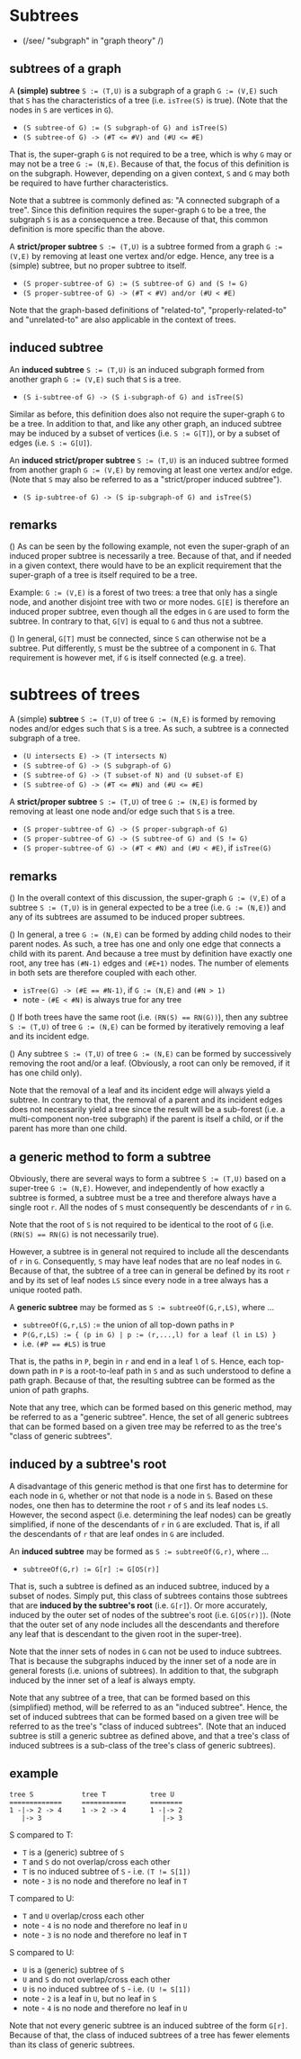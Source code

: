 
<!-- ======================================================================= -->
# Subtrees

* (/see/ "subgraph" in "graph theory" /)

<!-- ======================================================================= -->
## subtrees of a graph

A **(simple) subtree** `S := (T,U)` is a subgraph of a graph `G := (V,E)`
such that `S` has the characteristics of a tree (i.e. `isTree(S)` is true).
(Note that the nodes in `S` are vertices in `G`).

* `(S subtree-of G) := (S subgraph-of G) and isTree(S)`
* `(S subtree-of G) -> (#T <= #V) and (#U <= #E)`

That is, the super-graph `G` is not required to be a tree, which is why `G`
may or may not be a tree `G := (N,E)`. Because of that, the focus of this
definition is on the subgraph. However, depending on a given context, `S`
and `G` may both be required to have further characteristics.

Note that a subtree is commonly defined as: "A connected subgraph of a tree".
Since this definition requires the super-graph `G` to be a tree, the subgraph
`S` is as a consequence a tree. Because of that, this common definition is
more specific than the above.

A **strict/proper subtree** `S := (T,U)` is a subtree formed from a graph
`G := (V,E)` by removing at least one vertex and/or edge. Hence, any tree
is a (simple) subtree, but no proper subtree to itself.

* `(S proper-subtree-of G) := (S subtree-of G) and (S != G)`
* `(S proper-subtree-of G) -> (#T < #V) and/or (#U < #E)`

Note that the graph-based definitions of "related-to", "properly-related-to"
and "unrelated-to" are also applicable in the context of trees.

<!-- ======================================================================= -->
## induced subtree

An **induced subtree** `S := (T,U)` is an induced subgraph formed from another
graph `G := (V,E)` such that `S` is a tree.

* `(S i-subtree-of G) -> (S i-subgraph-of G) and isTree(S)`

Similar as before, this definition does also not require the super-graph `G`
to be a tree. In addition to that, and like any other graph, an induced subtree
may be induced by a subset of vertices (i.e. `S := G[T]`), or by a subset of
edges (i.e. `S := G[U]`).

An **induced strict/proper subtree** `S := (T,U)` is an induced subtree formed
from another graph `G := (V,E)` by removing at least one vertex and/or edge.
(Note that `S` may also be referred to as a "strict/proper induced subtree").

* `(S ip-subtree-of G) -> (S ip-subgraph-of G) and isTree(S)`

<!-- ======================================================================= -->
## remarks

() As can be seen by the following example, not even the super-graph of an
induced proper subtree is necessarily a tree. Because of that, and if needed
in a given context, there would have to be an explicit requirement that the
super-graph of a tree is itself required to be a tree.

Example: `G := (V,E)` is a forest of two trees: a tree that only has a single
node, and another disjoint tree with two or more nodes. `G[E]` is therefore an
induced proper subtree, even though all the edges in `G` are used to form the
subtree. In contrary to that, `G[V]` is equal to `G` and thus not a subtree.

() In general, `G[T]` must be connected, since `S` can otherwise not be a
subtree. Put differently, `S` must be the subtree of a component in `G`.
That requirement is however met, if `G` is itself connected (e.g. a tree).

<!-- ======================================================================= -->
# subtrees of trees

A (simple) **subtree** `S := (T,U)` of tree `G := (N,E)` is formed by removing
nodes and/or edges such that `S` is a tree. As such, a subtree is a connected
subgraph of a tree.

* `(U intersects E) -> (T intersects N)`
* `(S subtree-of G) -> (S subgraph-of G)`
* `(S subtree-of G) -> (T subset-of N) and (U subset-of E)`
* `(S subtree-of G) -> (#T <= #N) and (#U <= #E)`

A **strict/proper subtree** `S := (T,U)` of tree `G := (N,E)` is formed by
removing at least one node and/or edge such that `S` is a tree.

* `(S proper-subtree-of G) -> (S proper-subgraph-of G)`
* `(S proper-subtree-of G) -> (S subtree-of G) and (S != G)`
* `(S proper-subtree-of G) -> (#T < #N) and (#U < #E)`, if `isTree(G)`

<!-- ======================================================================= -->
## remarks

() In the overall context of this discussion, the super-graph `G := (V,E)` of
a subtree `S := (T,U)` is in general expected to be a tree (i.e. `G := (N,E)`)
and any of its subtrees are assumed to be induced proper subtrees.

() In general, a tree `G := (N,E)` can be formed by adding child nodes to their
parent nodes. As such, a tree has one and only one edge that connects a child
with its parent. And because a tree must by definition have exactly one root,
any tree has `(#N-1)` edges and `(#E+1)` nodes. The number of elements in both
sets are therefore coupled with each other.

* `isTree(G) -> (#E == #N-1)`, if `G := (N,E)` and `(#N > 1)`
* note - `(#E < #N)` is always true for any tree

() If both trees have the same root (i.e. `(RN(S) == RN(G))`), then any subtree
`S := (T,U)` of tree `G := (N,E)` can be formed by iteratively removing a leaf
and its incident edge.

() Any subtree `S := (T,U)` of tree `G := (N,E)` can be formed by successively
removing the root and/or a leaf. (Obviously, a root can only be removed, if it
has one child only).

Note that the removal of a leaf and its incident edge will always yield a
subtree. In contrary to that, the removal of a parent and its incident edges
does not necessarily yield a tree since the result will be a sub-forest (i.e.
a multi-component non-tree subgraph) if the parent is itself a child, or if
the parent has more than one child.

<!-- ======================================================================= -->
## a generic method to form a subtree

Obviously, there are several ways to form a subtree `S := (T,U)` based on a
super-tree `G := (N,E)`. However, and independently of how exactly a subtree
is formed, a subtree must be a tree and therefore always have a single root
`r`. All the nodes of `S` must consequently be descendants of `r` in `G`.

Note that the root of `S` is not required to be identical to the root of `G`
(i.e. `(RN(S) == RN(G)` is not necessarily true).

However, a subtree is in general not required to include all the descendants
of `r` in `G`. Consequently, `S` may have leaf nodes that are no leaf nodes
in `G`. Because of that, the subtree of a tree can in general be defined by
its root `r` and by its set of leaf nodes `LS` since every node in a tree
always has a unique rooted path.

A **generic subtree** may be formed as `S := subtreeOf(G,r,LS)`, where ...

* `subtreeOf(G,r,LS)` := the union of all top-down paths in `P`
* `P(G,r,LS) := { (p in G) | p := (r,...,l) for a leaf (l in LS) }`
* i.e. `(#P == #LS)` is true

That is, the paths in `P`, begin in `r` and end in a leaf `l` of `S`. Hence,
each top-down path in `P` is a root-to-leaf path in `S` and as such understood
to define a path graph. Because of that, the resulting subtree can be formed
as the union of path graphs.

Note that any tree, which can be formed based on this generic method, may be
referred to as a "generic subtree". Hence, the set of all generic subtrees
that can be formed based on a given tree may be referred to as the tree's
"class of generic subtrees".

<!-- ======================================================================= -->
## induced by a subtree's root

A disadvantage of this generic method is that one first has to determine for
each node in `G`, whether or not that node is a node in `S`. Based on these
nodes, one then has to determine the root `r` of `S` and its leaf nodes `LS`.
However, the second aspect (i.e. determining the leaf nodes) can be greatly
simplified, if none of the descendants of `r` in `G` are excluded. That is,
if all the descendants of `r` that are leaf ondes in `G` are included.

An **induced subtree** may be formed as `S := subtreeOf(G,r)`, where ...

* `subtreeOf(G,r) := G[r] := G[OS(r)]`

That is, such a subtree is defined as an induced subtree, induced by a subset
of nodes. Simply put, this class of subtrees contains those subtrees that are
**induced by the subtree's root** (i.e. `G[r]`). Or more accurately, induced
by the outer set of nodes of the subtree's root (i.e. `G[OS(r)]`). (Note that
the outer set of any node includes all the descendants and therefore any leaf
that is descendant to the given root in the super-tree).

Note that the inner sets of nodes in `G` can not be used to induce subtrees.
That is because the subgraphs induced by the inner set of a node are in general
forests (i.e. unions of subtrees). In addition to that, the subgraph induced
by the inner set of a leaf is always empty.

Note that any subtree of a tree, that can be formed based on this (simplified)
method, will be referred to as an "induced subtree". Hence, the set of induced
subtrees that can be formed based on a given tree will be referred to as the
tree's "class of induced subtrees". (Note that an induced subtree is still a
generic subtree as defined above, and that a tree's class of induced subtrees
is a sub-class of the tree's class of generic subtrees).

<!-- ======================================================================= -->
## example

```
tree S            tree T           tree U
=============     ===========      ========
1 -|-> 2 -> 4     1 -> 2 -> 4      1 -|-> 2
   |-> 3                              |-> 3
```

S compared to T:

* `T` is a (generic) subtree of `S`
* `T` and `S` do not overlap/cross each other
* `T` is no induced subtree of `S` - i.e. `(T != S[1])`
* note - `3` is no node and therefore no leaf in `T`

T compared to U:

* `T` and `U` overlap/cross  each other
* note - `4` is no node and therefore no leaf in `U`
* note - `3` is no node and therefore no leaf in `T`

S compared to U:

* `U` is a (generic) subtree of `S`
* `U` and `S` do not overlap/cross each other
* `U` is no induced subtree of `S` - i.e. `(U != S[1])`
* note - `2` is a leaf in `U`, but no leaf in `S`
* note - `4` is no node and therefore no leaf in `U`

Note that not every generic subtree is an induced subtree of the form `G[r]`.
Because of that, the class of induced subtrees of a tree has fewer elements
than its class of generic subtrees.
